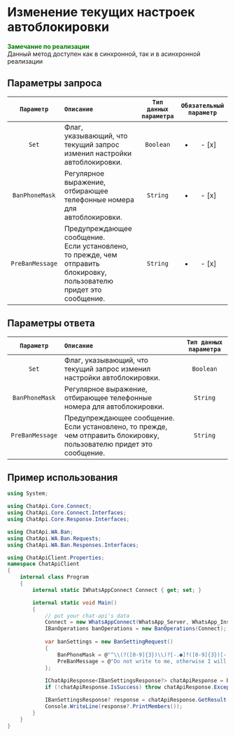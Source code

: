 ﻿# Изменение текущих настроек автоблокировки
**<span style="color:green">Замечание по реализации</span>** <br/>
Данный метод доступен как в синхронной, так и в асинхронной реализации

## Параметры запроса
| `Параметр` | `Описание`                        | `Тип данных параметра` | `Обязательный параметр` |
|:----------:|:----------------------------------|:----------------------:|:-----------------------:|
|`Set`          | Флаг, указывающий, что текущий запрос изменил настройки автоблокировки. | `Boolean` | <ul><li>- [x] </li></ul> |
|`BanPhoneMask` | Регулярное выражение, отбирающее телефонные номера для автоблокировки. | `String`| <ul><li>- [x] </li></ul> |
|`PreBanMessage`| Предупреждающее сообщение. <br/>Если установлено, то прежде, чем отправить блокировку, пользователю придет это сообщение. | `String`| <ul><li>- [x] </li></ul> |


## Параметры ответа
|  `Параметр`   | `Описание`                        | `Тип данных параметра` | 
|:-------------:|:----------------------------------|:----------------------:|
|`Set`          | Флаг, указывающий, что текущий запрос изменил настройки автоблокировки. | `Boolean` |
|`BanPhoneMask` | Регулярное выражение, отбирающее телефонные номера для автоблокировки. | `String`|
|`PreBanMessage`| Предупреждающее сообщение. <br/>Если установлено, то прежде, чем отправить блокировку, пользователю придет это сообщение. | `String`|

## Пример использования
```csharp
using System;

using ChatApi.Core.Connect;
using ChatApi.Core.Connect.Interfaces;
using ChatApi.Core.Response.Interfaces;

using ChatApi.WA.Ban;
using ChatApi.WA.Ban.Requests;
using ChatApi.WA.Ban.Responses.Interfaces;

using ChatApiClient.Properties;
namespace ChatApiClient
{
    internal class Program
    {
        internal static IWhatsAppConnect Connect { get; set; }

        internal static void Main()
        {
            // put your chat-api's data
            Connect = new WhatsAppConnect(WhatsApp_Server, WhatsApp_Instance, WhatsApp_Token); 
            IBanOperations banOperations = new BanOperations(Connect);
            
            var banSettings = new BanSettingRequest()
            {
                BanPhoneMask = @"^\\(?([0-9]{3})\\)?[-.●]?([0-9]{3})[-.●]?([0-9]{4})$",
                PreBanMessage = @"Do not write to me, otherwise I will send you a ban"
            };
            
            IChatApiResponse<IBanSettingsResponse?> chatApiResponse = banOperation.SetBanSettings(banSettings);
            if (!chatApiResponse.IsSuccess) throw chatApiResponse.Exception!;

            IBanSettingsResponse? response = chatApiResponse.GetResult();
            Console.WriteLine(response?.PrintMembers());
        }
    }
}
```